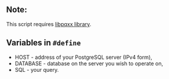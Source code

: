 ## Note:
This script requires [libpqxx library](https://www.tutorialspoint.com/postgresql/postgresql_c_cpp.htm).

## Variables in ```#define```
- HOST - address of your PostgreSQL server (IPv4 form),
- DATABASE - database on the server you wish to operate on,
- SQL - your query.